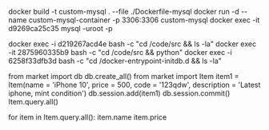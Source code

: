 docker build -t custom-mysql . --file ./Dockerfile-mysql
docker run -d --name custom-mysql-container -p 3306:3306 custom-mysql
docker exec -it d9269ca25c35 mysql -uroot -p

docker exec -i d219267acd4e bash -c "cd /code/src && ls -la"
docker exec -it 2875960335b9 bash -c "cd /code/src && python"
docker exec -i 6258f33dfb3d bash -c "cd /docker-entrypoint-initdb.d && ls -la"


from market import db
db.create_all()
from market import Item
item1 = Item(name = 'iPhone 10', price = 500, code = '123qdw', description = 'Latest iphone, mint condition')
db.session.add(item1)
db.session.commit()
Item.query.all()

for item in Item.query.all():
    item.name
    item.price
